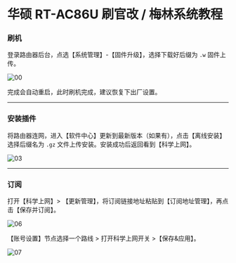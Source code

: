 # 华硕 RT-AC86U 刷官改 / 梅林系统教程

### 刷机

登录路由器后台，点选【系统管理】-【固件升级】，选择下载好后缀为 `.w` 固件上传。

![00](https://tvax3.sinaimg.cn/large/008eZBHKly1gpa25q42k8j31hc19egqn.jpg)

完成会自动重启，此时刷机完成，建议恢复下出厂设置。

---

### 安装插件

将路由器连网，进入【软件中心】更新到最新版本（如果有），点击【离线安装】选择后缀名为 `.gz` 文件上传安装。安装成功后返回看到【科学上网】。

![03](https://tvax1.sinaimg.cn/large/008eZBHKly1gpa260hewbj31hc1dfq7g.jpg)

---
### 订阅
打开【科学上网】> 【更新管理】，将订阅链接地址粘贴到【订阅地址管理】，再点击【保存并订阅】。

![06](https://tvax3.sinaimg.cn/large/008eZBHKly1gpa2667kfgj31hc1dftfi.jpg)

【账号设置】节点选择一个路线 > 打开科学上网开关 >【保存&应用】。

![07](https://tvax4.sinaimg.cn/large/008eZBHKly1gpa26bus5qj325c2207ef.jpg)
